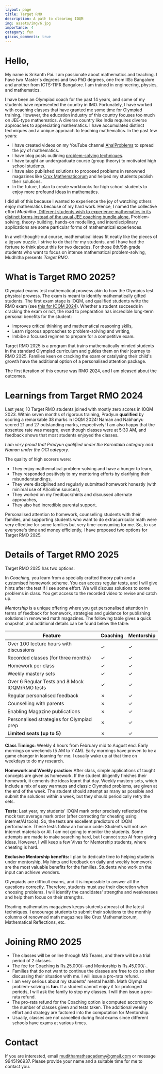 ```yaml
---
layout: page
title: Target RMO
description: A path to clearing IOQM
img: assets/img/6.jpg
importance: 4
category: fun
giscus_comments: true
---
```


# Hello,

My name is Srikanth Pai. I am passionate about mathematics and teaching. I have two Master's degrees and two PhD degrees, one from IISc Bangalore and another from ICTS-TIFR Bangalore. I am trained in engineering, physics, and mathematics.

I have been an Olympiad coach for the past 14 years, and some of my students have represented the country in IMO. Fortunately, I have worked with coaching classes that have granted me some time for Olympiad training. However, the education industry of this country focuses too much on JEE-type mathematics. A diverse country like India requires diverse approaches to appreciating mathematics. I have accumulated distinct techniques and a unique approach to teaching mathematics. In the past few years:

- I have created videos on my YouTube channel [Aha!Problems](https://www.youtube.com/channel/UCte6PsCjmIJXqVOgSEmO_vg) to spread the joy of mathematics.
- I have blog posts outlining [problem-solving techniques](https://srikanthbpai.github.io/blog/2024/Perfect-square-Olympiad/).
- I have taught an undergraduate course (group theory) to motivated high school students.
- I have also published solutions to proposed problems in renowned magazines like [Crux Mathematicorum](https://cms.math.ca/publications/crux/) and helped my students publish their solutions.
- In the future, I plan to create workbooks for high school students to enjoy more profound ideas in mathematics.

I did all of this because I wanted to experience the joy of watching others enjoy mathematics because of my hard work. Hence, I named the collective effort _Mudhitha_.<u> Different students wish to experience mathematics in its distinct forms instead of the usual JEE coaching bundle alone.</u> Problem-solving, theory-building, hands-on modelling, and interdisciplinary applications are some particular forms of mathematical experiences.

In a well-thought-out course, mathematical ideas fit neatly like the pieces of a jigsaw puzzle. I strive to do that for my students, and I have had the fortune to think about this for two decades. For those 8th/9th grade students who want to focus on intense mathematical problem-solving, Mudhitha presents _Target RMO_.

# What is Target RMO 2025?

Olympiad exams test mathematical prowess akin to how the Olympics test physical prowess. The exam is meant to identify mathematically gifted students. The first exam stage is IOQM, and qualified students write the RMO exam (see [this for IOQM 2024](https://olympiads.hbcse.tifr.res.in/about-olympiads/stages/mathematical-olympiad/)). Whether a student succeeds in cracking the exam or not, the road to preparation has incredible long-term personal benefits for the student:

- Improves critical thinking and mathematical reasoning skills,
- Learn rigorous approaches to problem-solving and writing,
- Imbibe a focused regimen to prepare for a competitive exam.

Target RMO 2025 is a program that trains mathematically minded students in the standard Olympiad curriculum and guides them on their journey to RMO 2025. Families keen on cracking the exam or catalysing their child's growth have the additional option of a personalised attention package.

The first iteration of this course was RMO 2024, and I am pleased about the outcomes.

# Learnings from Target RMO 2024

Last year, 10 Target RMO students joined with mostly zero scores in IOQM 2023. Within seven months of rigorous training, Pradyun **qualified** by scoring a remarkable 38 marks in IOQM 2024! Naman and Nabhanyu scored 21 and 27 outstanding marks, respectively! I am also happy that the absentee rate was meagre, even though classes were at 5:30 AM, and feedback shows that most students enjoyed the classes.

_I am very proud that Pradyun qualified under the Karnataka category and Naman under the OCI category._

The quality of high scorers were:

- They enjoy mathematical problem-solving and have a hunger to learn,
- They responded positively to my mentoring efforts by clarifying their misunderstandings,
- They were disciplined and regularly submitted homework honestly (with minimal use of AI/online sources),
- They worked on my feedback/hints and discussed alternate approaches,
- They also had incredible parental support.

Personalised attention to homework, counselling students with their families, and supporting students who want to do extracurricular math were very effective for some families but very time-consuming for me. So, to use everyone's time and money efficiently, I have proposed two options for Target RMO 2025.

# Details of Target RMO 2025

Target RMO 2025 has two options:

In _Coaching_, you learn from a specially crafted theory path and a customised homework scheme. You can access regular tests, and I will give hints after the test if I see some effort. We will discuss solutions to some problems in class. You get access to the recorded video to revise and catch up.

_Mentorship_ is a unique offering where you get personalised attention in terms of feedback for homework, strategies and guidance for publishing solutions in renowned math magazines. The following table gives a quick snapshot, and additional details can be found below the table:

| Feature                                        | Coaching | Mentorship |
| ---------------------------------------------- | -------- | ---------- |
| Over 100 lecture hours with discussions        | ✓        | ✓          |
| Recorded classes (for three months)            | ✓        | ✓          |
| Homework per class                             | ✓        | ✓          |
| Weekly mastery sets                            | ✓        | ✓          |
| Over 6 Regular Tests and 8 Mock IOQM/RMO tests | ✓        | ✓          |
| Regular personalised feedback                  | ✗        | ✓          |
| Counselling with parents                       | ✗        | ✓          |
| Enabling Magazine publications                 | ✗        | ✓          |
| Personalised strategies for Olympiad prep      | ✗        | ✓          |
| **Limited seats** **(up to 5)**                | ✗        | ✓          |

**Class Timings:** Weekly 4 hours from February mid to August end. Early mornings on weekends (5 AM to 7 AM). Early mornings have proven to be a game changer in learning for me. I usually wake up at that time on weekdays to do my research.

**Homework and Weekly practice:** After class, simple applications of taught concepts are given as homework. If the student diligently finishes their homework, it cements the ideas learnt that day. Weekly mastery sets, which include a mix of easy warmups and classic Olympiad problems, are given at the end of the week. The student should attempt as many as possible and submit the solutions within a week, but they should periodically retry the sets.

**Tests:** Last year, my students' IOQM mark order precisely reflected the mock test average mark order (after correcting for cheating using internet/AI tools). So, the tests are excellent predictors of IOQM performance. These tests follow an honour code: Students will not use internet materials or AI. I am not going to monitor the students. Some attempts are made to make searching hard, but I cannot stop AI from giving ideas. However, I will keep a few Vivas for Mentorship students, where cheating is hard.

**Exclusive Mentorship benefits:** I plan to dedicate time to helping students under mentorship. My hints and feedback on daily and weekly homework are the most valuable benefits for the families. Students who work on the input can achieve wonders.

Olympiads are difficult exams, and it is impossible to answer all the questions correctly. Therefore, students must use their discretion when choosing problems. I will identify the candidates' strengths and weaknesses and help them focus on their strengths.

Reading mathematics magazines keeps students abreast of the latest techniques. I encourage students to submit their solutions to the monthly columns of renowned math magazines like Crux Mathematicorum, Mathematical Reflections, etc.

# Joining RMO 2025

- The classes will be online through MS Teams, and there will be a trial period of 2 classes.
- The fee for Coaching is Rs.25,000/- and Mentorship is Rs.45,000/-.
- Families that do not want to continue the classes are free to do so after discussing their situation with me. I will issue a pro-rata refund.
- I am very serious about my students' mental health. Math Olympiad problem-solving is **fun**. If a student cannot enjoy it for prolonged periods, I will ask the family to stop my classes. I will then issue a pro-rata refund.
- The pro-rata refund for the Coaching option is computed according to the number of classes given and tests taken. The additional weekly effort and strategy are factored into the computation for Mentorship.
- Usually, classes are not cancelled during final exams since different schools have exams at various times.

# Contact

If you are interested, email mudithamathsacademy@gmail.com or message 9945196937. Please provide your name and a suitable time for me to contact you.

